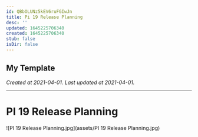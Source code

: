 ```yaml
---
id: QBbOLUNz5kEV6ruFGIwJn
title: Pi 19 Release Planning
desc: ''
updated: 1645225706340
created: 1645225706340
stub: false
isDir: false
---
```

My Template
---

_Created at 2021-04-01._
_Last updated at 2021-04-01._




---

# PI 19 Release Planning


![PI 19 Release Planning.jpg](assets/PI 19 Release Planning.jpg)

